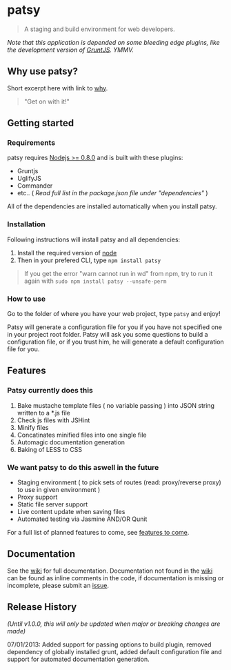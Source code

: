 # patsy

> A staging and build environment for web developers.

_Note that this application is depended on some bleeding edge plugins, like the development version of [GruntJS][grunt]. YMMV._

## Why use patsy?

Short excerpt here with link to [why].

> "Get on with it!"

## Getting started

### Requirements

patsy requires [Nodejs >= 0.8.0][node] and is built with these plugins:

* Gruntjs
* UglifyJS
* Commander
* etc.. ( _Read full list in the package.json file under "dependencies"_ )

All of the dependencies are installed automatically when you install patsy.

### Installation

Following instructions will install patsy and all dependencies:

1. Install the required version of [node]
2. Then in your prefered CLI, type `npm install patsy`

> If you get the error "warn cannot run in wd" from npm, try to run it again with `sudo npm install patsy --unsafe-perm`

### How to use

Go to the folder of where you have your web project, type `patsy` and enjoy!

Patsy will generate a configuration file for you if you have not specified one in your project root folder.
Patsy will ask you some questions to build a configuration file, or if you trust him, he will generate a default
configuration file for you.

## Features

### Patsy currently does this

1. Bake mustache template files ( no variable passing ) into JSON string written to a *.js file
2. Check js files with JSHint
3. Minify files
4. Concatinates minified files into one single file
5. Automagic documentation generation
6. Baking of LESS to CSS

### We want patsy to do this aswell in the future

* Staging environment ( to pick sets of routes (read: proxy/reverse proxy) to use in given environment )
* Proxy support
* Static file server support
* Live content update when saving files
* Automated testing via Jasmine AND/OR Qunit


For a full list of planned features to come, see [features to come][features_planned].

## Documentation

See the [wiki] for full documentation. Documentation not found in the [wiki] can be found as inline comments in the code,
if documentation is missing or incomplete, please submit an [issue][issues].


[node]: http://nodejs.org/
[grunt]: https://github.com/gruntjs/grunt
[npm]: http://npmjs.org/
[wiki]: http://github.com/phun-ky/patsy/wiki/
[why]: http://github.com/phun-ky/patsy/wiki/Why-patsy%3F
[patsy]: http://github.com/phun-ky/patsy
[features_planned]: https://github.com/phun-ky/patsy/issues?labels=feature+planned&page=1&state=open
[issues]: https://github.com/phun-ky/patsy/issues

## Release History
_(Until v1.0.0, this will only be updated when major or breaking changes are made)_

07/01/2013: Added support for passing options to build plugin, removed dependency of globally installed grunt,
added default configuration file and support for automated documentation generation.


